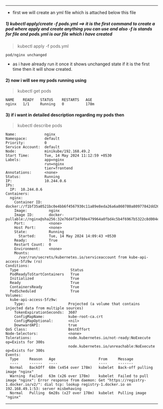 ----------------------------------------------------------------------------

* first we will create an yml file which is attached below this file 

##### 1) kubectl apply/create -f pods.yml ==> it is the first command to create a pod where  apply and create anything you can use and also -f is stands for file and pods.yml is our file which i have created

> kubectl apply -f pods.yml

``` pod/nginx unchanged ```

* as i have already run it once it shows unchanged state if it is the first time then it will show created.



#### 2) now i will see my pods running using

> kubectl get pods
```
NAME    READY   STATUS    RESTARTS   AGE
nginx   1/1     Running   0          178m

```

#### 3) if i want in detailed description regarding my pods then

> kubectl describe pods 

```
Name:             nginx
Namespace:        default
Priority:         0
Service Account:  default
Node:             minikube/192.168.49.2
Start Time:       Tue, 14 May 2024 11:12:59 +0530
Labels:           app=nginx
                  run=nginx
                  tier=frontend
Annotations:      <none>
Status:           Running
IP:               10.244.0.6
IPs:
  IP:  10.244.0.6
Containers:
  nginx:
    Container ID:   docker://f1bf35a0521bc0e4bb6f4567930c11a89e8eda26a6a860780a80977842dd26e7
    Image:          nginx
    Image ID:       docker-pullable://nginx@sha256:32e76d4f34f80e479964a0fbd4c5b4f6967b5322c8d004e9cf0cb81c93510766
    Port:           <none>
    Host Port:      <none>
    State:          Running
      Started:      Tue, 14 May 2024 14:09:43 +0530
    Ready:          True
    Restart Count:  0
    Environment:    <none>
    Mounts:
      /var/run/secrets/kubernetes.io/serviceaccount from kube-api-access-5fz9w (ro)
Conditions:
  Type                        Status
  PodReadyToStartContainers   True 
  Initialized                 True 
  Ready                       True 
  ContainersReady             True 
  PodScheduled                True 
Volumes:
  kube-api-access-5fz9w:
    Type:                    Projected (a volume that contains injected data from multiple sources)
    TokenExpirationSeconds:  3607
    ConfigMapName:           kube-root-ca.crt
    ConfigMapOptional:       <nil>
    DownwardAPI:             true
QoS Class:                   BestEffort
Node-Selectors:              <none>
Tolerations:                 node.kubernetes.io/not-ready:NoExecute op=Exists for 300s
                             node.kubernetes.io/unreachable:NoExecute op=Exists for 300s
Events:
  Type     Reason   Age                    From     Message
  ----     ------   ----                   ----     -------
  Normal   BackOff  68m (x454 over 178m)   kubelet  Back-off pulling image "nginx"
  Warning  Failed   63m (x26 over 178m)    kubelet  Failed to pull image "nginx": Error response from daemon: Get "https://registry-1.docker.io/v2/": dial tcp: lookup registry-1.docker.io on 192.168.49.1:53: server misbehaving
  Normal   Pulling  6m28s (x27 over 178m)  kubelet  Pulling image "nginx"

```




----------------------------------------------------------------------------

